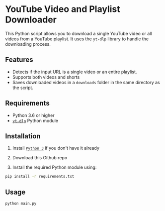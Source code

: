 # YouTube Video and Playlist Downloader

This Python script allows you to download a single YouTube video or all videos from a YouTube playlist. It uses the `yt-dlp` library to handle the downloading process.

## Features

- Detects if the input URL is a single video or an entire playlist.
- Supports both videos and shorts
- Saves downloaded videos in a `downloads` folder in the same directory as the script.

## Requirements

- Python 3.6 or higher
- [`yt-dlp`](https://github.com/yt-dlp/yt-dlp) Python module

## Installation

1. Install [`Python 3`](https://www.python.org/downloads/) if you don't have it already

2. Download this Github repo

3. Install the required Python module using:

```bash
pip install -r requirements.txt
```

## Usage

```bash
python main.py
```
